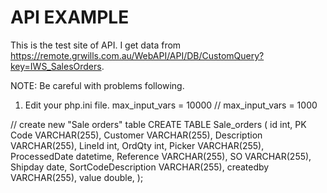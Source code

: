 # API EXAMPLE
This is the test site of API.
I get data from https://remote.grwills.com.au/WebAPI/API/DB/CustomQuery?key=IWS_SalesOrders.

NOTE: Be careful with problems following.
1. Edit your php.ini file.
max_input_vars = 10000  // max_input_vars = 1000

// create new "Sale orders" table
CREATE TABLE Sale_orders (
    id  int, PK
    Code VARCHAR(255),
    Customer VARCHAR(255),
    Description VARCHAR(255),
    LineId int,
    OrdQty int,
    Picker VARCHAR(255),
    ProcessedDate datetime,
    Reference VARCHAR(255),
    SO VARCHAR(255),
    Shipday date,
    SortCodeDescription VARCHAR(255),
    createdby VARCHAR(255),
    value double,
);
